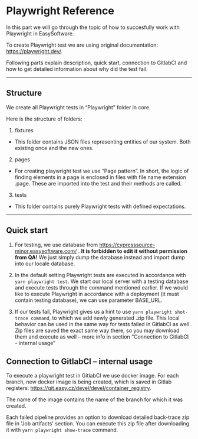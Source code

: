 # Playwright Reference

In this part we will go through the topic of how to succesfully work with Playwright in EasySoftware. 

To create Playwright test we are using original documentation: https://playwright.dev/. 

Following parts explain description, quick start, connection to GitlabCI and how to get detailed information about why did the test fail. 

---

## Structure

We create all Playwright tests in “Playwright” folder in core. 

Here is the structure of folders: 

1. fixtures

- This folder contains JSON files representing entities of our system. Both existing once and the new ones. 

2. pages 

- For creating playwright test we use “Page pattern”. In short, the logic of finding elements in a page is enclosed in files with file name extension .page. These are imported into the test and their methods are called. 

3. tests 

- This folder contains purely Playwright tests with defined expectations. 

---

## Quick start 

1. For testing, we use database from https://cypresssource-minor.easysoftware.com/ .
**It is forbidden to edit it without permission from QA!** We just simply dump the database instead and import dump into our locale database. 

2. In the default setting Playwright tests are executed in accordance with `yarn playwright test`.
We start our local server with a testing database and execute tests through the command mentioned earlier.
If we would like to execute Playwright in accordance with a deployment (it must contain testing database), we can use parameter BASE_URL. 

3. If our tests fail, Playwright gives us a hint to use `yarn playwright shot-trace command`, to which we add newly generated .zip file.
This local behavior can be used in the same way for tests failed in GitlabCI as well.
Zip files are saved the exact same way there, so you may download them and execute as well – more info in section “Connection to GitlabCI - internal usage”

## Connection to GitlabCI – internal usage 

To execute a playwright test in GitlabCI we use docker image. For each branch, new docker image is being created, which is saved in Gitlab registers: https://git.easy.cz/devel/devel/container_registry.

The name of the image contains the name of the branch for which it was created. 

Each failed pipeline provides an option to download detailed back-trace zip file in 'Job artifacts' section. You can execute this zip file after downloading it with `yarn playwright show-trace` command. 